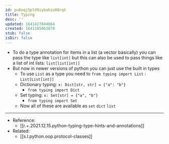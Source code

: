 ```yaml
---
id: pu6oqj5pld9iybahio08rqt
title: Typing
desc: ''
updated: 1641427044064
created: 1641105063870
stub: false
isDir: false
---
```



- To do a type annotation for items in a list (a vector basically) you can pass the type like `list[int]` but this can also be used to pass things like a list of int lists: `list[list[int]]`
- But now in newer versions of python you can just use the built in types
  - To use `List` as a type you need to `from typing import List` : `List[List[int]]`
  - Dictionary typing: `x: Dict[str, str] = {"a": "b"}`
    - `from typing import Dict`
  - Set typing: `x: Set[str] = {"a", "b"}`
    - `from typing import Set`
  - Now all of these are available as `set` `dict` `list`

---

- Reference:
  - [[r.+.2021.12.15.python-typing-type-hints-and-annotations]]
- Related:
  - [[s.l.python.oop.protocol-classes]]

